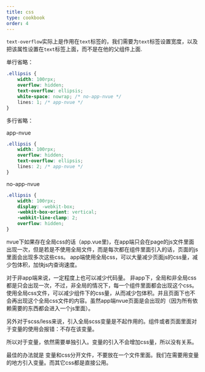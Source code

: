```yaml
---
title: css
type: cookbook
order: 4
---
```


`text-overflow`实际上是作用在`text`标签的，我们需要为`text`标签设置宽度，以及把该属性设置在`text`标签上面，而不是在他的父组件上面.

单行省略：

```css
.ellipsis {
	width: 100rpx;
	overflow: hidden;
	text-overflow: ellipsis;
	white-space: nowrap; /* no-app-nvue */
	lines: 1; /* app-nvue */
}
```

多行省略：

app-nvue

```css
.ellipsis {
	width: 100rpx;
	overflow: hidden;
	text-overflow: ellipsis;
	lines: 2; /* app-nvue */
}
```

no-app-nvue

```css
.ellipsis {
	width: 100rpx;
	display: -webkit-box;
	-webkit-box-orient: vertical;
	-webkit-line-clamp: 2;
	overflow: hidden;
}
```

nvue下如果存在全局css的话（app.vue里)，在app端只会在page的js文件里面出现一次，但是若是不使用全局文件，而是每次都在组件里面引入的话，页面的js里面会出现多次这些css。
app端使用全局css，可以大量减少页面js的css量，减少包体积，加快js内查询速度。

对于非app端来说，一定程度上也可以减少代码量。
非app下，全局和非全局css都是只会出现一次，不过，非全局的情况下，每一个组件里面都会出现这个css。使用全局css文件，可以减少组件下的css量，从而减少包体积。并且页面下也不会再出现这个全局css文件的内容。虽然app端nvue页面是会出现的（因为所有依赖需要的东西都会进入一个js里面）。

另外对于scss/less来说，引入全局scss变量是不起作用的。组件或者页面里面对于变量的使用会报错：不存在该变量。

所以对于变量，依然需要单独引入。变量的引入不会增加css量，所以没有关系。

最佳的办法就是 变量和css分开文件，不要放在一个文件里面。我们在需要用变量的地方引入变量。而其它css都是直接公用。

